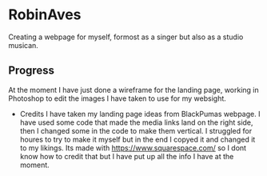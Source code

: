 # RobinAves

Creating a webpage for myself, formost as a singer but also as a studio musican.

## Progress
At the moment I have just done a wireframe for the landing page, working in Photoshop to edit the images I have taken to use for my websight.

* Credits
I have taken my landing page ideas from BlackPumas webpage.
I have used some code that made the media links land on the right side, then I changed some in the code to make them vertical.
I struggled for houres to try to make it myself but in the end I copyed it and changed it to my likings.
Its made with https://www.squarespace.com/ so I dont know how to credit that but I have put up all the info I have at the moment.
